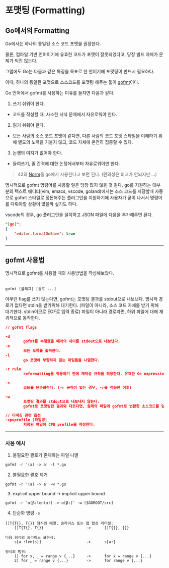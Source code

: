# 포맷팅 (Formatting)

## Go에서의 Formatting

Go에서는 하나의 통일된 소스 코드 포맷을 권장한다.

물론, 컴파일 기반 언어이기에 유효한 코드가 포맷이 잘못되었다고, 당장 빌드 자체가 문제가 되진 않는다.

그럼에도 Go는 다음과 같은 특징을 목표로 한 언어기에 포맷팅이 반드시 필요하다.

이때, 하나의 통일된 포맷으로 소스코드를 포맷팅 해주는 툴이 [gofmt](https://pkg.go.dev/cmd/gofmt)이다.

Go 언어에서 gofmt를 사용하는 이유를 들자면 다음과 같다.

1. 쓰기 쉬워야 한다.
* 코드를 작성할 때, 사소한 서식 문제에서 자유로워야 한다.
2. 읽기 쉬워야 한다.
* 모든 사람의 소스 코드 포맷이 같다면, 다른 사람의 코드 포맷 스타일을 이해하기 위해 별도의 노력을 기울지 않고, 코드 자체에 온전히 집중할 수 있다.
3. 논쟁의 여지가 없어야 한다.
* 들여쓰기, 줄 간격에 대한 논쟁에서부터 자유로워야만 한다.
> 42의 [Norm](https://github.com/42School/norminette)를 go에서 사용한다고 보면 된다. (편의성은 비교가 안되지만 ...)

명시적으로 gofmt 명령어를 사용할 일은 당장 많지 않을 것 같다. go를 지원하는 대부분의 텍스트 에디터(vim, emacs, vscode, goland)에서는 소스 코드를 저장할때 자동으로 gofmt 스타일로 정돈해주는 플러그인을 지원하기에 사용자가 굳이 나서서 명령어를 다뤄야할 상황이 많을까 싶기도 하다.

vscode의 경우, go 플러그인을 설치하고 JSON 파일에 다음을 추가해주면 된다.
```JSON
"[go]": 
{
	"editor.formatOnSave": true
}
```
----
## gofmt 사용법
명시적으로 gofmt를 사용할 때의 사용방법을 작성해보았다.
<br/>
<br/>
```
gofmt [플래그] [경로 ...]
```
아무런 flag를 쓰지 않는다면, gofmt는 포맷팅 결과를 stdout으로 내보낸다. 명시적 경로가 없다면 stdin을 받기위해 대기한다. (파일이 아니라, 소스 코드 자체를 받기 위해 대기한다. stdin이므로 EOF로 입력 종료) 파일이 아니라 경로라면, 하위 파일에 대해 재귀적으로 동작한다.
```JSON
// gofmt flags

-d
		gofmt를 수행했을 때와의 차이를 stdout으로 내보낸다.
-e
		모든 오류를 출력한다.
-l
		go 포맷에 부합하지 않는 파일들을 나열한다.

-r rule
		reformatting을 적용하기 전에 재작성 규칙을 적용한다. 유효한 Go expression에 한정되어 수행가능하며, 패턴에서(-r 뒤의) 단일 소문자 식별자 (ex. a)는 임의의 하위 표현식과 일치하는 와일드 카드 역할을 한다. 

-s
		코드를 단순화한다. (-r 규칙이 있는 경우, -r을 적용한 이후)

-w
		포맷팅 결과를 stdout으로 내보내지 않는다.
		gofmt로 포맷팅한 결과와 다르다면, 원래의 파일에 gofmt로 변환한 소스코드를 덮어쓰기 한다. 덮어쓰기 과정에서 오류가 발생한다면 기존의 파일이 자동 백업으로부터 복원된다.

// 디버깅 관련 옵션
-cpuprofile [파일명]
		지정된 파일에 CPU profile을 작성한다.
```
----
### 사용 예시

1. 불필요한 괄호가 존재하는 파일 나열
```
gofmt -r '(a) -> a' -l *.go
```

2. 불필요한 괄호 제거
```
gofmt -r '(a) -> a' -w *.go
```

3. explicit upper bound -> implicit upper bound
```
gofmt -r 'α[β:len(α)] -> α[β:]' -w [$GOROOT/src]
```

4. 단순화 명령 `-s`
```
[]T{T{}, T{}} 형식의 배열, 슬라이스 또는 맵 합성 리터럴: 
	[]T{T{}, T{}}					->		[]T{{}, {}} 

다음 형식의 슬라이스 표현식: 
	s[a :len(s)] 					-> 		s[a:] 

형식의 범위: 
	1) for x, _ = range v {...}		->		for x = range v {...} 
	2) for _ = range v {...} 		->		for range v {...}
```